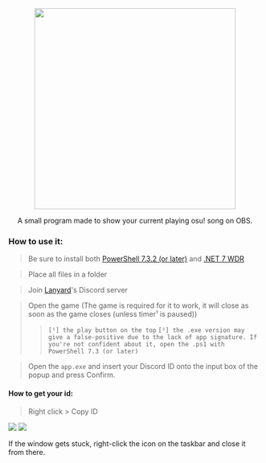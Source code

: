 <div align="center">
  <img width="400" src="https://user-images.githubusercontent.com/17398632/231942994-0ce362a2-b0cb-4484-9e16-ca15034c14cb.png">
  <p/>
  <p>A small program made to show your current playing osu! song on OBS.</p>
</div>

### How to use it:
> Be sure to install both [PowerShell 7.3.2 (or later)](https://github.com/PowerShell/PowerShell/releases/latest) and [.NET 7 WDR](https://dotnet.microsoft.com/pt-br/download/dotnet/thank-you/runtime-desktop-7.0.5-windows-x64-installer)

> Place all files in a folder

> Join [Lanyard](https://discord.gg/lanyard)'s Discord server

> Open the game (The game is required for it to work, it will close as soon as the game closes (unless timer¹ is paused)) 
>> `[¹] the play button on the top`
>> `[²] the .exe version may give a false-positive due to the lack of app signature. If you're not confident about it, open the .ps1 with PowerShell 7.3 (or later)`

> Open the `app.exe` and insert your Discord ID onto the input box of the popup and press Confirm.
> 

#### How to get your id:
> Right click > Copy ID

<img src="https://user-images.githubusercontent.com/17398632/231944353-aed4cd93-0088-4b9a-9599-b36d2f0a6fa9.png">
<img src="https://user-images.githubusercontent.com/17398632/231944367-8f966cdd-8fd8-4033-87d1-ee5cafe21347.png">


<p>If the window gets stuck, right-click the icon on the taskbar and close it from there.</p>
